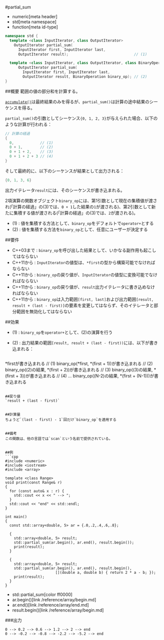 #partial_sum
* numeric[meta header]
* std[meta namespace]
* function[meta id-type]

```cpp
namespace std {
  template <class InputIterator, class OutputIterator>
    OutputIterator partial_sum(
      InputIterator first, InputIterator last,
      OutputIterator result);                              // (1)

  template <class InputIterator, class OutputIterator, class BinaryOperation>
      OutputIterator partial_sum(
        InputIterator first, InputIterator last,
        OutputIterator result, BinaryOperation binary_op); // (2)
}
```

##概要
範囲の値の部分和を計算する。

[`accumulate()`](accumulate.md)は最終結果のみを得るが、`partial_sum()`は計算の途中結果のシーケンスを得る。

`partial_sum()`の引数としてシーケンス`{0, 1, 2, 3}`が与えられた場合、以下のような計算が行われる：

```cpp
// 計算の経過
{
  0,            // (1)
  0 + 1,        // (2)
  0 + 1 + 2,    // (3)
  0 + 1 + 2 + 3 // (4)
}
```

そして最終的に、以下のシーケンスが結果として出力される：

```cpp
{0, 1, 3, 6}
```

出力イテレータ`result`には、そのシーケンスが書き込まれる。

2項演算の関数オブジェクト`binary_op`には、第1引数として現在の集積値が渡され(「計算の経過」の(3)では、`0 + 1`した結果の`1`が渡される)、第2引数として新たに集積する値が渡される(「計算の経過」の(3)では、`2`が渡される)。

- (1) : 値を集積する方法として、`binary_op`をデフォルトで`operator+`とする
- (2) : 値を集積する方法を`binary_op`として、任意にユーザーが決定する


##要件
- C++03まで : `binary_op`を呼び出した結果として、いかなる副作用も起こしてはならない
- C++11から : `InputIterator`の値型は、`*first`の型から構築可能でなければならない
- C++11から : `binary_op`の戻り値が、`InputIterator`の値型に変換可能でなければならない
- C++11から : `binary_op`の戻り値が、`result`出力イテレータに書き込めなければならない
- C++11から : `binary_op`は入力範囲`[first, last]`および出力範囲`[result, result + (last - first)]`の要素を変更してはならず、そのイテレータと部分範囲を無効化してはならない


##効果
- (1) : `binary_op`を`operator+`として、(2)の演算を行う
- (2) : 出力結果の範囲`[result, result + (last - first))`には、以下が書き込まれる：

    ```
*firstが書き込まれる                             // (1)
binary_op(*first, *(first + 1))が書き込まれる    // (2)
binary_op((2)の結果, *(first + 2))が書き込まれる // (3)
binary_op((3)の結果, *(first + 3))が書き込まれる // (4)
…
binary_op((N-2)の結果, *(first + (N-1)))が書き込まれる
```

##戻り値
`result + (last - first)`


##計算量
ちょうど`(last - first) - 1`回だけ`binary_op`を適用する


##備考
この関数は、他の言語では`scan`という名前で提供されている。


##例
```cpp
#include <numeric>
#include <iostream>
#include <array>

template <class Range>
void print(const Range& r)
{
  for (const auto& x : r) {
    std::cout << x << " --> ";
  }
  std::cout << "end" << std::endl;
}

int main()
{
  const std::array<double, 5> ar = {.0,.2,.4,.6,.8};

  {
    std::array<double, 5> result;
    std::partial_sum(ar.begin(), ar.end(), result.begin());
    print(result);
  }

  {
    std::array<double, 5> result;
    std::partial_sum(ar.begin(), ar.end(), result.begin(),
                       [](double a, double b) { return 2 * a - b; });
    print(result);
  }
}
```
* std::partial_sum[color ff0000]
* ar.begin()[link /reference/array/begin.md]
* ar.end()[link /reference/array/end.md]
* result.begin()[link /reference/array/begin.md]

###出力
```
0 --> 0.2 --> 0.6 --> 1.2 --> 2 --> end
0 --> -0.2 --> -0.8 --> -2.2 --> -5.2 --> end
```


